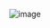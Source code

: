 

![image](https://github.com/merlindru/sponsor-me-dax/assets/85179170/7628c17e-b29d-44a6-8781-3a58ee7a6c84)
